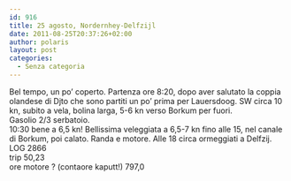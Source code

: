 ```yaml
---
id: 916
title: 25 agosto, Nordernhey-Delfzijl
date: 2011-08-25T20:37:26+02:00
author: polaris
layout: post
categories:
  - Senza categoria
---
```

Bel tempo, un po&#8217; coperto. Partenza ore 8:20, dopo aver salutato la coppia olandese di Djto che sono partiti un po&#8217; prima per Lauersdoog. SW circa 10 kn, subito a vela, bolina larga, 5-6 kn verso Borkum per fuori.  
Gasolio 2/3 serbatoio.  
10:30 bene a 6,5 kn! Bellissima veleggiata a 6,5-7 kn fino alle 15, nel canale di Borkum, poi calato. Randa e motore. Alle 18 circa ormeggiati a Delfzij.  
LOG 2866  
trip 50,23  
ore motore ? (contaore kaputt!) 797,0